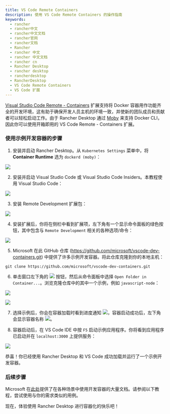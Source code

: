 ```yaml
---
title: VS Code Remote Containers
description: 使用 VS Code Remote Containers 的操作指南
keywords:
  - rancher
  - rancher中文
  - rancher中文文档
  - rancher官网
  - rancher文档
  - Rancher
  - rancher 中文
  - rancher 中文文档
  - rancher cn
  - Rancher Desktop
  - rancher desktop
  - rancherdesktop
  - RancherDesktop
  - VS Code Remote Containers
  - VS Code 扩展
---
```


[Visual Studio Code Remote - Containers] 扩展支持将 Docker 容器用作功能齐全的开发环境，这有助于确保开发人员主机的环境一致，并使新的团队成员和贡献者可以轻松启动工作。由于 Rancher Desktop 通过 [Moby] 来支持 Docker CLI，因此你可以使用开箱即用的 VS Code Remote - Containers 扩展。

### 使用示例开发容器的步骤

1. 安装并启动 Rancher Desktop。从 `Kubernetes Settings` 菜单中，将 **Container Runtime** 选为 `dockerd (moby)`：

![](/img/rancherdesktop/vscoderemotecontainers/rd-main.png)

2. 安装并启动 Visual Studio Code 或 Visual Studio Code Insiders。本教程使用 Visual Studio Code：

![](/img/rancherdesktop/vscoderemotecontainers/vscode-main.png)

3. 安装 Remote Development 扩展包：

![](/img/rancherdesktop/vscoderemotecontainers/vscode-remotedevelopment-marketplace.png)

4. 安装扩展后，你将在侧栏中看到扩展项，左下角有一个显示命令面板的绿色按钮，其中包含与 `Remote Development` 相关的各种选项/命令：

![](/img/rancherdesktop/vscoderemotecontainers/vscode-remotedevelopment-installed.png)

5. Microsoft 在此 GitHub 仓库 (https://github.com/microsoft/vscode-dev-containers.git) 中提供了许多示例开发容器。将此仓库克隆到你的本地主机：

```
git clone https://github.com/microsoft/vscode-dev-containers.git
```

6. 单击窗口左下角的 ![](/img/rancherdesktop/vscoderemotecontainers/vscode-remotedevelopment-commandbutton.png) 按钮，然后从命令面板中选择 `Open Folder in Container...`。浏览克隆仓库中的其中一个示例，例如 `javascript-node`：

![](/img/rancherdesktop/vscoderemotecontainers/vscode-remotedevelopment-commandpalette.png)

![](/img/rancherdesktop/vscoderemotecontainers/vscode-remotedevelopment-openfolder.png)


7. 选择示例后，你会在容器加载时看到进度通知 ![](/img/rancherdesktop/vscoderemotecontainers/vscode-remotedevelopment-containerprogress.png)，容器启动成功后，左下角会显示容器名称 ![](/img/rancherdesktop/vscoderemotecontainers/vscode-remotedevelopment-containersuccess.png)。

8. 容器启动后，在 VS Code IDE 中按 `F5` 启动示例应用程序。你将看到应用程序已启动并在 `localhost:3000` 上提供服务：

![](/img/rancherdesktop/vscoderemotecontainers/vscode-remotedevelopment-appinbrowser.png)

恭喜！你已经使用 Rancher Desktop 和 VS Code 成功加载并运行了一个示例开发容器。


### 后续步骤

Microsoft 在[此处]提供了在各种场景中使用开发容器的大量文档。请参阅以下教程，尝试使用与你的需求类似的用例。

[Visual Studio Code Remote - Containers]: https://marketplace.visualstudio.com/items?itemName=ms-vscode-remote.remote-containers
[Moby]: https://mobyproject.org/
[此处]: https://code.visualstudio.com/docs/remote/remote-overview

现在，体验使用 Rancher Desktop 进行容器化的快乐吧！
